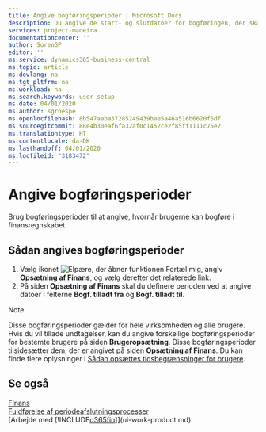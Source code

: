 ```yaml
---
title: Angive bogføringsperioder | Microsoft Docs
description: Du angive de start- og slutdatoer for bogføringen, der skal konfigureres, når brugere kan bogføre i finansregnskabet.
services: project-madeira
documentationcenter: ''
author: SorenGP
editor: ''
ms.service: dynamics365-business-central
ms.topic: article
ms.devlang: na
ms.tgt_pltfrm: na
ms.workload: na
ms.search.keywords: user setup
ms.date: 04/01/2020
ms.author: sgroespe
ms.openlocfilehash: 8b547aaba37285249439bae5a46a516b6620f6df
ms.sourcegitcommit: 88e4b30eaf6fa32af0c1452ce2f85ff1111c75e2
ms.translationtype: HT
ms.contentlocale: da-DK
ms.lasthandoff: 04/01/2020
ms.locfileid: "3183472"
---
```

# <a name="specify-posting-periods"></a>Angive bogføringsperioder
Brug bogføringsperioder til at angive, hvornår brugerne kan bogføre i finansregnskabet.  

## <a name="to-specify-posting-periods"></a>Sådan angives bogføringsperioder
1. Vælg ikonet ![Elpære, der åbner funktionen Fortæl mig](media/ui-search/search_small.png "Fortæl mig, hvad du vil foretage dig"), angiv **Opsætning af Finans**, og vælg derefter det relaterede link.  
2. På siden **Opsætning af Finans** skal du definere perioden ved at angive datoer i felterne **Bogf. tilladt fra** og **Bogf. tilladt til**.  

> [!NOTE]  
>   Disse bogføringsperioder gælder for hele virksomheden og alle brugere. Hvis du vil tillade undtagelser, kan du angive forskellige bogføringsperioder for bestemte brugere på siden **Brugeropsætning**. Disse bogføringsperioder tilsidesætter dem, der er angivet på siden **Opsætning af Finans**. Du kan finde flere oplysninger i [Sådan opsættes tidsbegrænsninger for brugere](ui-define-granular-permissions.md#to-set-up-user-time-constraints).

## <a name="see-also"></a>Se også
[Finans](finance.md)  
[Fuldførelse af periodeafslutningsprocesser](year-how-complete-period-end-processes.md)  
[Arbejde med [!INCLUDE[d365fin](includes/d365fin_md.md)]](ui-work-product.md)
